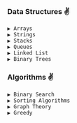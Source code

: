 ### Data Structures :v:
```
▶️ Arrays
▶️ Strings
▶️ Stacks
▶️ Queues
▶️ Linked List
▶️ Binary Trees
```

### Algorithms :v:
```
▶️ Binary Search
▶️ Sorting Algorithms
▶️ Graph Theory
▶️ Greedy
```
